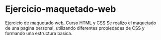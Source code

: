 # Ejercicio-maquetado-web
Ejercicio de maquetado web, Curso HTML y CSS
Se realizo el maquetado de una pagina personal, utilizando diferentes propiedades de CSS y formando una estructura basica. 
